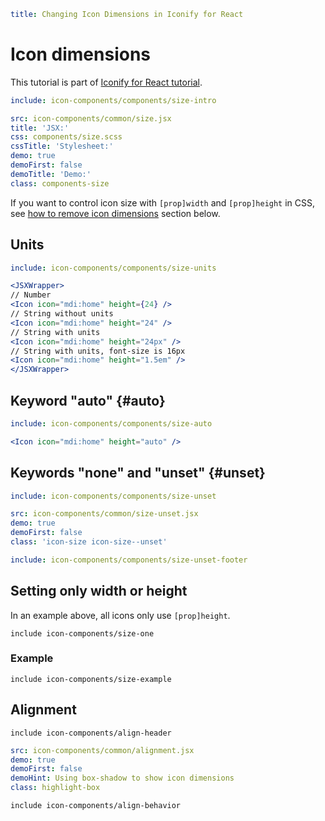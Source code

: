 ```yaml
title: Changing Icon Dimensions in Iconify for React
```

# Icon dimensions

This tutorial is part of [Iconify for React tutorial](./index.md).

```yaml
include: icon-components/components/size-intro
```

```yaml
src: icon-components/common/size.jsx
title: 'JSX:'
css: components/size.scss
cssTitle: 'Stylesheet:'
demo: true
demoFirst: false
demoTitle: 'Demo:'
class: components-size
```

If you want to control icon size with `[prop]width` and `[prop]height` in CSS, see [how to remove icon dimensions](#unset) section below.

## Units

```yaml
include: icon-components/components/size-units
```

```jsx
<JSXWrapper>
// Number
<Icon icon="mdi:home" height={24} />
// String without units
<Icon icon="mdi:home" height="24" />
// String with units
<Icon icon="mdi:home" height="24px" />
// String with units, font-size is 16px
<Icon icon="mdi:home" height="1.5em" />
</JSXWrapper>
```

## Keyword "auto" {#auto}

```yaml
include: icon-components/components/size-auto
```

```jsx
<Icon icon="mdi:home" height="auto" />
```

## Keywords "none" and "unset" {#unset}

```yaml
include: icon-components/components/size-unset
```

```yaml
src: icon-components/common/size-unset.jsx
demo: true
demoFirst: false
class: 'icon-size icon-size--unset'
```

```yaml
include: icon-components/components/size-unset-footer
```

## Setting only width or height

In an example above, all icons only use `[prop]height`.

`include icon-components/size-one`

### Example

`include icon-components/size-example`

## Alignment

`include icon-components/align-header`

```yaml
src: icon-components/common/alignment.jsx
demo: true
demoFirst: false
demoHint: Using box-shadow to show icon dimensions
class: highlight-box
```

`include icon-components/align-behavior`
